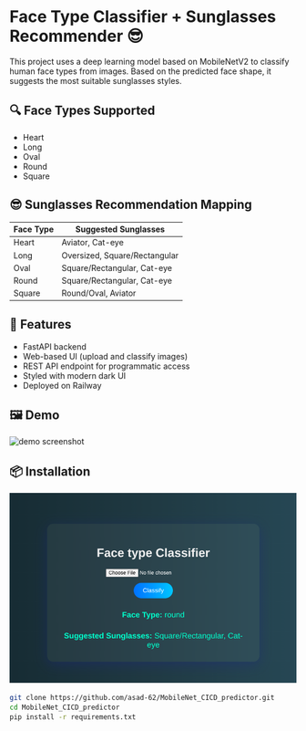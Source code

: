 # Face Type Classifier + Sunglasses Recommender 😎

This project uses a deep learning model based on MobileNetV2 to classify human face types from images. Based on the predicted face shape, it suggests the most suitable sunglasses styles.

## 🔍 Face Types Supported

- Heart
- Long
- Oval
- Round
- Square

## 😎 Sunglasses Recommendation Mapping

| Face Type | Suggested Sunglasses |
|-----------|----------------------|
| Heart     | Aviator, Cat-eye     |
| Long      | Oversized, Square/Rectangular |
| Oval      | Square/Rectangular, Cat-eye |
| Round     | Square/Rectangular, Cat-eye |
| Square    | Round/Oval, Aviator  |

## 🚀 Features

- FastAPI backend
- Web-based UI (upload and classify images)
- REST API endpoint for programmatic access
- Styled with modern dark UI
- Deployed on Railway

## 🖼 Demo

![demo screenshot](screenshot.png) <!-- Optional: replace with your actual screenshot -->

## 📦 Installation
![alt text](<Screenshot from 2025-06-07 23-17-58.png>)
```bash
git clone https://github.com/asad-62/MobileNet_CICD_predictor.git
cd MobileNet_CICD_predictor
pip install -r requirements.txt
